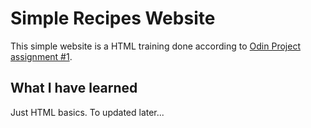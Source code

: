 # Simple Recipes Website

This simple website is a HTML training done according to [Odin Project assignment #1](https://www.theodinproject.com/lessons/foundations-recipes). 

## What I have learned

Just HTML basics. To updated later...